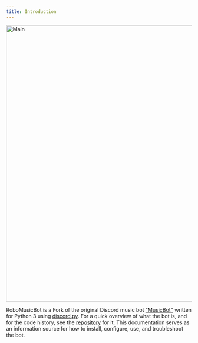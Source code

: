 ```yaml
---
title: Introduction
---
```


<img class="doc-img" src="https://i.imgur.com/FWcHtcS.png" alt="Main" style="width: 750px;"/>

RoboMusicBot is a Fork of the original Discord music bot ["MusicBot"](https://github.com/Just-Some-Bots/MusicBot) written for Python 3 using [discord.py](https://github.com/Rapptz/discord.py). For a quick overview of what the bot is, and for the code history, see the [repository](https://github.com/realRobotix/MusicBot) for it. This documentation serves as an information source for how to install, configure, use, and troubleshoot the bot.
